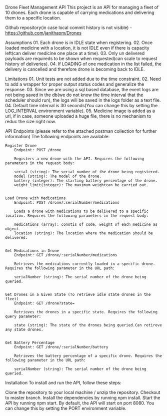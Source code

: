 Drone Fleet Management API
This project is an API for managing a fleet of 10 drones. Each drone is capable of carrying medications and delivering them to a specific location.

Github repository(in case local commit history is not visible) - https://github.com/janithapm/Drones

Assumptions
    01. Each drone is in IDLE state when registering.
    02. Once loaded medicine with a location, it is not IDLE even if there is capacity left(can deliver medicine one place at a time).
    03. Only un delivered payloads are requireds to be shown when requested(can scale to request history of deliveries).
    04. If LOADING of one medication in the list failed, the delivery is cancelled and therefore drone is becoming back to IDLE.

Limitations
    01. Unit tests are not added due to the time constraint.
    02. Need to add a wrapper for proper output status codes and generalize the response.
    03. Since we are using a sql based database, the event logs are not being saved in the db(we do not know the time interval that the scheduler should run), the logs will be saved in the logs folder as a text file.
    04. Default time interval is 30 seconds(You can change this by setting the LOG_INTERVAL environment variable).
    05. Medicine image is added as a url, if in case, someone uploaded a huge file, there is no mechanism to reduc the size right now.

API Endpoints (please refer to the attached postman collection for further information)
The following endpoints are available:

    Register Drone
        Endpoint: POST /drone

        Registers a new drone with the API. Requires the following parameters in the request body:

        serial (string): The serial number of the drone being registered.
        model (string): The model of the drone.
        battery (integer): The starting battery percentage of the drone.
        weight_limit(integer): The maximum weightcan be carried out.


    Load Drone with Medications
        Endpoint: POST /drone/:serialNumber/medications

        Loads a drone with medications to be delivered to a specific location. Requires the following parameters in the request body:

        medications (array): constis of code, weight of each medicine as object 
        location (string): The location where the medication should be delivered.


    Get Medications in Drone
        Endpoint: GET /drone/:serialNumber/medications

        Retrieves the medications currently loaded in a specific drone. Requires the following parameter in the URL path:

        serialNumber (string): The serial number of the drone being queried.


    Get Drones in a Given State (To retrieve idle state drones in the fleet)
        Endpoint: GET /drone?state=

        Retrieves the drones in a specific state. Requires the following query parameter:

        state (string): The state of the drones being queried.Can retireve any state drones.
    

    Get Battery Percentage
        Endpoint: GET /drone/:serialNumber/battery

        Retrieves the battery percentage of a specific drone. Requires the following parameter in the URL path:

        serialNumber (string): The serial number of the drone being queried.


Installation
To install and run the API, follow these steps:

Clone the repository to your local machine / unzip the repository.
Checkout to master branch.
Install the dependencies by running npm install.
Start the API by running npm start.
By default, the API will start on port 8080. You can change this by setting the PORT environment variable.